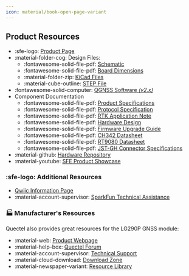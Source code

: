 ```yaml
---
icon: material/book-open-page-variant
---
```


## Product Resources

- :sfe-logo: [Product Page](https://www.sparkfun.com/products/26620)
- :material-folder-cog: Design Files:
	- :fontawesome-solid-file-pdf: [Schematic](./assets/board_files/schematic.pdf)
	- :fontawesome-solid-file-pdf: [Board Dimensions](./assets/board_files/dimensions.pdf)
	- :material-folder-zip: [KiCad Files](./assets/board_files/kicad_files.zip)
	- :material-cube-outline: [STEP File](./assets/3d_model/cad_model.step)
- :fontawesome-solid-computer: [QGNSS Software *(v2.x)*](https://www.quectel.com/download/qgnss_v2-0_en/)
- Component Documentation
	- :fontawesome-solid-file-pdf: [Product Specifications](./assets/component_documentation/Quectel_LG290P03_GNSS_Module_Specification_V1.2.pdf)
	- :fontawesome-solid-file-pdf: [Protocol Specification](./assets/component_documentation/quectel_lg290p03_gnss_protocol_specification_v1-0.pdf)
	- :fontawesome-solid-file-pdf: [RTK Application Note](./assets/component_documentation/quectel_gnss_rtk_application_note_v1-0.pdff)
	- :fontawesome-solid-file-pdf: [Hardware Design](./assets/component_documentation/quectel_lg290p03_hardware_design_v1-1.pdf)
	- :fontawesome-solid-file-pdf: [Firmware Upgrade Guide](./assets/component_documentation/quectel_lg290p03_firmware_upgrade_guide_v1-0.pdf)
	- :fontawesome-solid-file-pdf: [CH342 Datasheet](./assets/component_documentation/CH342%20Datasheet.pdf)
	- :fontawesome-solid-file-pdf: [RT9080 Datasheet](./assets/component_documentation/DS9080.pdf)
	- :fontawesome-solid-file-pdf: [JST-GH Connector Specifications](./assets/component_documentation/JST-GH_datasheet.pdf)
- :material-github: [Hardware Repository](https://github.com/sparkfun/SparkFun_LG290P_Quadband_GNSS_RTK_Breakout)
- :material-youtube: [SFE Product Showcase](https://www.youtube.com/watch?v=a-aU4-Yodzg)


### :sfe-logo: Additional Resources

- [Qwiic Information Page](https://www.sparkfun.com/qwiic)
- :material-account-supervisor: [SparkFun Technical Assistance](https://www.sparkfun.com/technical_assistance)


### 🏭&nbsp;Manufacturer's Resources
Quectel also provides great resources for the LG290P GNSS module:

- :material-web: [Product Webpage](https://www.quectel.com/product/gnss-lg290p/)
- :material-help-box: [Quectel Forum](https://forums.quectel.com/)
- :material-account-supervisor: [Technical Support](https://www.quectel.com/tech-support/)
- :material-cloud-download: [Download Zone](https://www.quectel.com/download-zone/?_sft_product_cat=gnss-modules-standalone)
- :material-newspaper-variant: [Resource Library](https://www.quectel.com/library?_sft_topic=gnss)
